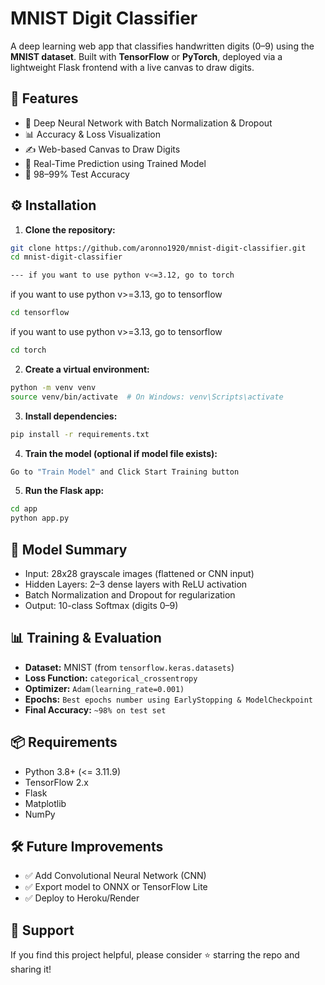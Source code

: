 
# MNIST Digit Classifier

A deep learning web app that classifies handwritten digits (0–9) using the **MNIST dataset**. Built with **TensorFlow** or **PyTorch**, deployed via a lightweight Flask frontend with a live canvas to draw digits.



## 📌 Features

- 🧠 Deep Neural Network with Batch Normalization & Dropout  
- 📊 Accuracy & Loss Visualization  
- ✍️ Web-based Canvas to Draw Digits  
- 🔮 Real-Time Prediction using Trained Model  
- 🧪 98–99% Test Accuracy  




## ⚙️ Installation

1. **Clone the repository:**
```bash
git clone https://github.com/aronno1920/mnist-digit-classifier.git
cd mnist-digit-classifier

--- if you want to use python v<=3.12, go to torch

```
if you want to use python v>=3.13, go to tensorflow
```bash
cd tensorflow
```

if you want to use python v>=3.13, go to tensorflow
```bash
cd torch
```


2. **Create a virtual environment:**
```bash
python -m venv venv
source venv/bin/activate  # On Windows: venv\Scripts\activate
```

3. **Install dependencies:**
```bash
pip install -r requirements.txt
```

4. **Train the model (optional if model file exists):**
```bash
Go to "Train Model" and Click Start Training button
```

5. **Run the Flask app:**
```bash
cd app
python app.py
```



## 🧠 Model Summary

- Input: 28x28 grayscale images (flattened or CNN input)
- Hidden Layers: 2–3 dense layers with ReLU activation
- Batch Normalization and Dropout for regularization
- Output: 10-class Softmax (digits 0–9)



## 📊 Training & Evaluation

- **Dataset:** MNIST (from `tensorflow.keras.datasets`)
- **Loss Function:** `categorical_crossentropy`
- **Optimizer:** `Adam(learning_rate=0.001)`
- **Epochs:** `Best epochs number using EarlyStopping & ModelCheckpoint`
- **Final Accuracy:** `~98% on test set`



## 📦 Requirements

- Python 3.8+ (<= 3.11.9)
- TensorFlow 2.x
- Flask
- Matplotlib
- NumPy



## 🛠️ Future Improvements

- ✅ Add Convolutional Neural Network (CNN)
- ✅ Export model to ONNX or TensorFlow Lite
- ✅ Deploy to Heroku/Render



## 🌟 Support

If you find this project helpful, please consider ⭐ starring the repo and sharing it!
